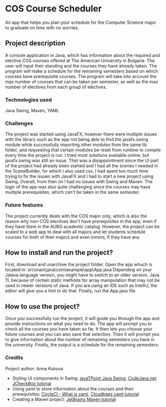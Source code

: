 # COS Course Scheduler
 
An app that helps you plan your schedule for the Computer Science major to graduate on time with no worries.

## Project description

A console application in Java, which has information about the required and elective COS courses offered at The American University in Bulgaria. The user will input their standing and the courses they have already taken. The program will make a schedule for the remaining semesters based on which courses have prerequisite courses. The program will take into account the max number of courses that can be taken per semester, as well as the max number of electives from each group of electives.

### Technologies used
Java Swing, Maven, YAML

### Challenges
The project was started using JavaFX, however there were multiple issues with the library such as the app not being able to find the javafx.swing module while successfully importing other modules from the same lib folder, and requesting that certain modules be reset from runtime to compile every time the project is run. I tried most solutions available online, but javafx.swing was still an issue. That was a disappointment since the UI part of the project had already been started and I had all the scenes I needed in the SceneBuilder, for which I also used css. I had spent too much time trying to fix the issues with JavaFX and I had to start a new project using Swing. Overall, from then on I had no issues with Swing and Maven.
The logic of the app was also quite challenging since the courses may have multiple prerequisites, which can't be taken in the same semester.
### Future features
The project currently deals with the COS major only, which is also the reason why non-COS electives don't have prerequisites in the app, even if they have them in the AUBG academic catalog. However, the project can be scaled to a web app to deal with all majors and let students schedule courses for both of their majors and even minors, if they have any.

## How to install and run the project?
First, download and unarchive the project folder. 
Open the app whuch is located in: src\main\java\com\example\app\App.java
Depending on your Jalava language version, you might have to switch to an older version, Java 11, because of certain static methods for array manipulation that may not be used in newer versions of Java. If you are using an IDE such as IntelliJ, the editor will give you a hint to do that.
Finally, run the App.java file.


## How to use the project?
Once you successfully run the project, it will guide you through the app and provide instructions on what you need to do.
The app will prompt you to check all the courses you have taken so far. It then lets you choose your future courses and you can also save that selection. Then it will prompt you to give information about the number of remaining semesters you have in the university. Finally, the output is a schedule for the remaining semesters.

### Credits
Project author: Anna Kukova
* Styling UI components in Swing: [javaTPoint Java Swing](https://www.javatpoint.com/java-swing), [CodeJava.net JCheckBox tutorial](https://www.codejava.net/java-se/swing/jcheckbox-basic-tutorial-and-examples)
* Using yaml to store information about the courses and their prerequisites: [CircleCI - What is yaml](https://circleci.com/blog/what-is-yaml-a-beginner-s-guide/?psafe_param=1&utm_source=google&utm_medium=sem&utm_campaign=sem-google-dg--emea-en-dsa-tROAS-auth-brand&utm_term=g_-_c__dsa_&utm_content=&gclid=Cj0KCQjwi46iBhDyARIsAE3nVrbC9_UamAU0IM6kJeYUlzcIdCVuwKbmb8sfBRlX-mPQiJvJffFCxbwaAuf9EALw_wcB), [Cloudbees yaml tutorial](https://www.cloudbees.com/blog/yaml-tutorial-everything-you-need-get-started)
* Creating a Maven project: [JetBrains Maven tutorial](https://www.jetbrains.com/idea/guide/tutorials/working-with-maven/creating-a-project/)








